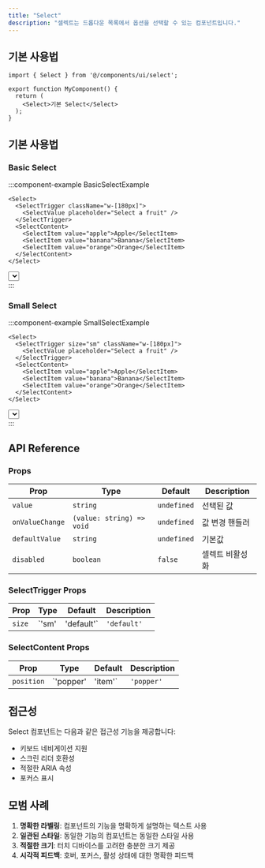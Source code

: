 ```yaml
---
title: "Select"
description: "셀렉트는 드롭다운 목록에서 옵션을 선택할 수 있는 컴포넌트입니다."
---
```


## 기본 사용법

```tsx
import { Select } from '@/components/ui/select';

export function MyComponent() {
  return (
    <Select>기본 Select</Select>
  );
}
```

## 기본 사용법

### Basic Select

:::component-example BasicSelectExample
```tsx
<Select>
  <SelectTrigger className="w-[180px]">
    <SelectValue placeholder="Select a fruit" />
  </SelectTrigger>
  <SelectContent>
    <SelectItem value="apple">Apple</SelectItem>
    <SelectItem value="banana">Banana</SelectItem>
    <SelectItem value="orange">Orange</SelectItem>
  </SelectContent>
</Select>
```

<div>
<Select>
  <SelectTrigger className="w-[180px]">
    <SelectValue placeholder="Select a fruit" />
  </SelectTrigger>
  <SelectContent>
    <SelectItem value="apple">Apple</SelectItem>
    <SelectItem value="banana">Banana</SelectItem>
    <SelectItem value="orange">Orange</SelectItem>
  </SelectContent>
</Select>
</div>
:::

### Small Select

:::component-example SmallSelectExample
```tsx
<Select>
  <SelectTrigger size="sm" className="w-[180px]">
    <SelectValue placeholder="Select a fruit" />
  </SelectTrigger>
  <SelectContent>
    <SelectItem value="apple">Apple</SelectItem>
    <SelectItem value="banana">Banana</SelectItem>
    <SelectItem value="orange">Orange</SelectItem>
  </SelectContent>
</Select>
```

<div>
<Select>
  <SelectTrigger size="sm" className="w-[180px]">
    <SelectValue placeholder="Select a fruit" />
  </SelectTrigger>
  <SelectContent>
    <SelectItem value="apple">Apple</SelectItem>
    <SelectItem value="banana">Banana</SelectItem>
    <SelectItem value="orange">Orange</SelectItem>
  </SelectContent>
</Select>
</div>
:::

## API Reference

### Props

| Prop | Type | Default | Description |
|------|------|---------|-------------|
| `value` | `string` | `undefined` | 선택된 값 |
| `onValueChange` | `(value: string) => void` | `undefined` | 값 변경 핸들러 |
| `defaultValue` | `string` | `undefined` | 기본값 |
| `disabled` | `boolean` | `false` | 셀렉트 비활성화 |

### SelectTrigger Props
| Prop | Type | Default | Description |
|------|------|---------|-------------|
| `size` | `'sm' | 'default'` | `'default'` | 트리거 크기 |

### SelectContent Props
| Prop | Type | Default | Description |
|------|------|---------|-------------|
| `position` | `'popper' | 'item'` | `'popper'` | 위치 설정 |

## 접근성

Select 컴포넌트는 다음과 같은 접근성 기능을 제공합니다:

- 키보드 네비게이션 지원
- 스크린 리더 호환성
- 적절한 ARIA 속성
- 포커스 표시

## 모범 사례

1. **명확한 라벨링**: 컴포넌트의 기능을 명확하게 설명하는 텍스트 사용
2. **일관된 스타일**: 동일한 기능의 컴포넌트는 동일한 스타일 사용
3. **적절한 크기**: 터치 디바이스를 고려한 충분한 크기 제공
4. **시각적 피드백**: 호버, 포커스, 활성 상태에 대한 명확한 피드백
